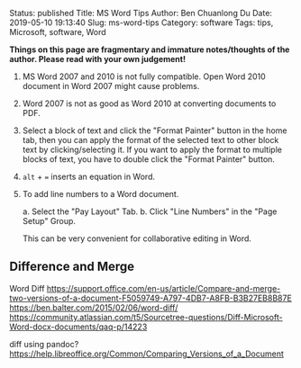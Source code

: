 Status: published
Title: MS Word Tips
Author: Ben Chuanlong Du
Date: 2019-05-10 19:13:40
Slug: ms-word-tips
Category: software
Tags: tips, Microsoft, software, Word

**Things on this page are fragmentary and immature notes/thoughts of the author.
Please read with your own judgement!**



1. MS Word 2007 and 2010 is not fully compatible.
    Open Word 2010 document in Word 2007 might cause problems.

2. Word 2007 is not as good as Word 2010 at converting documents to PDF.

3. Select a block of text and click the "Format Painter" button in the home tab,
    then you can apply the format of the selected text to other block text by clicking/selecting it.
    If you want to apply the format to multiple blocks of text,
    you have to double click the "Format Painter" button.


1. `alt` + `=` inserts an equation in Word.

2. To add line numbers to a Word document.

    a. Select the "Pay Layout" Tab.
    b. Click "Line Numbers" in the "Page Setup" Group.

    This can be very convenient for collaborative editing in Word.

## Difference and Merge

Word Diff
https://support.office.com/en-us/article/Compare-and-merge-two-versions-of-a-document-F5059749-A797-4DB7-A8FB-B3B27EB8B87E
https://ben.balter.com/2015/02/06/word-diff/
https://community.atlassian.com/t5/Sourcetree-questions/Diff-Microsoft-Word-docx-documents/qaq-p/14223

diff using pandoc?
https://help.libreoffice.org/Common/Comparing_Versions_of_a_Document
